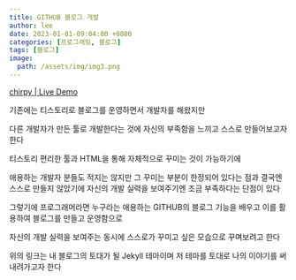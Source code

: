 ```yaml
---
title: GITHUB 블로그 개발
author: lee
date: 2023-01-01-09:04:00 +0800
categories: [프로그래밍, 블로그]
tags: [블로그]
image:
  path: /assets/img/img3.png
---
```


<p data-ke-size="size16"><a href="https://chirpy.cotes.page/">chirpy | Live Demo</a></p>

<p data-ke-size="size16">기존에는 티스토리로 블로그를 운영하면서 개발자를 해왔지만</p>
<p data-ke-size="size16">다른 개발자가 만든 툴로 개발한다는 것에 자신의 부족함을 느끼고 스스로 만들어보고자 한다</p>

<p data-ke-size="size16">티스토리 편리한 툴과 HTML을 통해 자체적으로 꾸미는 것이 가능하기에 </p>
<p data-ke-size="size16">애용하는 개발자 분들도 적지는 않지만 그 꾸미는 부분이 한정되어 있다는 점과 결국엔 스스로 만들지 않았기에 자신의 개발 실력을 보여주기엔 조금 부족하다는 단점이 있다</p>
<p data-ke-size="size16">그렇기에 프로그래머라면 누구라는 애용하는 GITHUB의 블로그 기능을 배우고 이를 활용하여 블로그를 만들고 운영함으로 </p>
<p data-ke-size="size16">자신의 개발 실력을 보여주는 동시에 스스로가 꾸미고 싶은 모습으로 꾸며보려고 한다</p>

<p data-ke-size="size16">위의 링크는 내 블로그의 토대가 될 Jekyll 테마이며 저 테마를 토대로 나의 이야기를 써내려가고자 한다 </p>